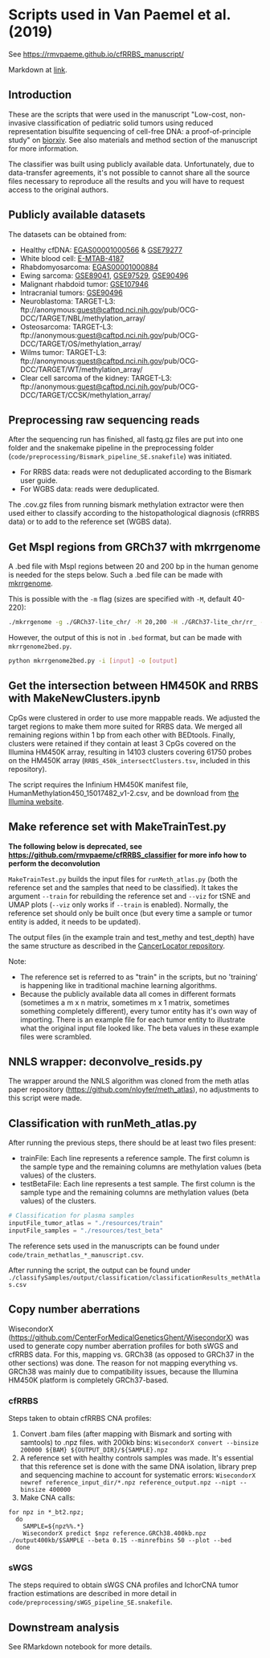 # Scripts used in Van Paemel et al. (2019)

See https://rmvpaeme.github.io/cfRRBS_manuscript/

Markdown at [link](./Markdowns/Analysis_paper_public.html).

## Introduction
These are the scripts that were used in the manuscript "Low-cost, non-invasive classification of pediatric solid tumors using reduced representation bisulfite sequencing of cell-free DNA: a proof-of-principle study" on [biorxiv](https://www.biorxiv.org/content/10.1101/795047v1). See also materials and method section of the manuscript for more information.

The classifier was built using publicly available data. Unfortunately, due to data-transfer agreements, it's not possible to cannot share all the source files necessary to reproduce all the results and you will have to request access to the original authors. 

## Publicly available datasets
The datasets can be obtained from:
- Healthy cfDNA: [EGAS00001000566](https://www.ebi.ac.uk/ega/studies/EGAS00001000566)  & [GSE79277](https://www.ncbi.nlm.nih.gov/geo/query/acc.cgi?acc=GSE79277)
- White blood cell: [E-MTAB-4187](https://www.ebi.ac.uk/arrayexpress/experiments/E-MTAB-4187/)
- Rhabdomyosarcoma: [EGAS00001000884](https://www.ebi.ac.uk/ega/studies/EGAS00001000884)
- Ewing sarcoma: [GSE89041](https://www.ncbi.nlm.nih.gov/geo/query/acc.cgi?acc=GSE89041), [GSE97529](https://www.ncbi.nlm.nih.gov/gds/?term=GSE97529[Accession]), [GSE90496](https://www.ncbi.nlm.nih.gov/geo/query/acc.cgi?acc=GSE90496)
- Malignant rhabdoid tumor: [GSE107946](https://www.ncbi.nlm.nih.gov/geo/query/acc.cgi?acc=GSE107946)
- Intracranial tumors: [GSE90496](https://www.ncbi.nlm.nih.gov/geo/query/acc.cgi?acc=GSE90496)
- Neuroblastoma: TARGET-L3: ftp://anonymous:guest@caftpd.nci.nih.gov/pub/OCG-DCC/TARGET/NBL/methylation_array/
- Osteosarcoma: TARGET-L3: ftp://anonymous:guest@caftpd.nci.nih.gov/pub/OCG-DCC/TARGET/OS/methylation_array/
- Wilms tumor: TARGET-L3: ftp://anonymous:guest@caftpd.nci.nih.gov/pub/OCG-DCC/TARGET/WT/methylation_array/
- Clear cell sarcoma of the kidney: TARGET-L3: ftp://anonymous:guest@caftpd.nci.nih.gov/pub/OCG-DCC/TARGET/CCSK/methylation_array/

## Preprocessing raw sequencing reads
After the sequencing run has finished, all fastq.gz files are put into one folder and the snakemake pipeline in the preprocessing folder (`code/preprocessing/Bismark_pipeline_SE.snakefile`) was initiated.
- For RRBS data: reads were not deduplicated according to the Bismark user guide.
- For WGBS data: reads were deduplicated.

The .cov.gz files from running bismark methylation extractor were then used either to classify according to the histopathological diagnosis (cfRRBS data) or to add to the reference set (WGBS data).

## Get MspI regions from GRCh37 with mkrrgenome
A .bed file with MspI regions between 20 and 200 bp in the human genome is needed for the steps below. Such a .bed file can be made with [mkrrgenome](https://www.ncbi.nlm.nih.gov/pmc/articles/PMC3378906/).

This is possible with the `-m` flag (sizes are specified with `-M`, default 40-220):

```bash
./mkrrgenome -g ./GRCh37-lite_chr/ -M 20,200 -H ./GRCh37-lite_chr/rr_ -m 20,200 > RRBS_regions.txt
```

However, the output of this is not in `.bed` format, but can be made with `mkrrgenome2bed.py`.

```bash
python mkrrgenome2bed.py -i [input] -o [output]
```

## Get the intersection between HM450K and RRBS with MakeNewClusters.ipynb
CpGs were clustered in order to use more mappable reads. We adjusted the target regions to make them more suited for RRBS data. We merged all remaining regions within 1 bp from each other with BEDtools. Finally, clusters were retained if they contain at least 3 CpGs covered on the Illumina HM450K array, resulting in 14103 clusters covering 61750 probes on the HM450K array (`RRBS_450k_intersectClusters.tsv`, included in this repository).

The script requires the Infinium HM450K manifest file, HumanMethylation450_15017482_v1-2.csv, and be download from [the Illumina website](http://emea.support.illumina.com/downloads/humanmethylation450_15017482_v1-2_product_files.html).

## Make reference set with MakeTrainTest.py

**The following below is deprecated, see https://github.com/rmvpaeme/cfRRBS_classifier for more info how to perform the deconvolution**

`MakeTrainTest.py` builds the input files for `runMeth_atlas.py` (both the reference set and the samples that need to be classified). It takes the argument `--train` for rebuilding the reference set and `--viz` for tSNE and UMAP plots (`--viz` only works if `--train` is enabled). Normally, the reference set should only be built once (but every time a sample or tumor entity is added, it needs to be updated). 

The output files (in the example train and test_methy and test_depth) have the same structure as described in the [CancerLocator repository](https://github.com/jasminezhoulab/CancerLocator).

Note:
- The reference set is referred to as "train" in the scripts, but no 'training' is happening like in traditional machine learning algorithms.
- Because the publicly available data all comes in different formats (sometimes a m x n matrix, sometimes m x 1 matrix, sometimes something completely different), every tumor entity has it's own way of importing. There is an example file for each tumor entity to illustrate what the original input file looked like. The beta values in these example files were scrambled.

## NNLS wrapper: deconvolve_resids.py
The wrapper around the NNLS algorithm was cloned from the meth atlas paper repository (https://github.com/nloyfer/meth_atlas), no adjustments to this script were made.

## Classification with runMeth_atlas.py 
After running the previous steps, there should be at least two files present:

- trainFile: Each line represents a reference sample. The first column is the sample type and the remaining columns are methylation values (beta values) of the clusters.
- testBetaFile: Each line represents a test sample. The first column is the sample type and the remaining columns are methylation values (beta values) of the clusters.

```python
# Classification for plasma samples
inputFile_tumor_atlas = "./resources/train"
inputFile_samples = "./resources/test_beta"
```

The reference sets used in the manuscripts can be found under `code/train_methatlas_*_manuscript.csv`.

After running the script, the output can be found under `./classifySamples/output/classification/classificationResults_methAtlas.csv`

## Copy number aberrations
WisecondorX (https://github.com/CenterForMedicalGeneticsGhent/WisecondorX) was used to generate copy number aberration profiles for both sWGS and cfRRBS data. For this, mapping vs. GRCh38 (as opposed to GRCh37 in the other sections) was done. The reason for not mapping everything vs. GRCh38 was mainly due to compatibility issues, because the Illumina HM450K platform is completely GRCh37-based.
### cfRRBS
Steps taken to obtain cfRRBS CNA profiles:
1. Convert .bam files (after mapping with Bismark and sorting with samtools) to .npz files. with 200kb bins: `WisecondorX convert --binsize 200000 ${BAM} ${OUTPUT_DIR}/${SAMPLE}.npz`
2. A reference set with healthy controls samples was made. It's essential that this reference set is done with the same DNA isolation, library prep and sequencing machine to account for systematic errors: `WisecondorX newref reference_input_dir/*.npz reference_output.npz --nipt --binsize 400000`
3. Make CNA calls: 
```
for npz in *_bt2.npz; 
  do 
    SAMPLE=${npz%%.*}
    WisecondorX predict $npz reference.GRCh38.400kb.npz ./output400kb/$SAMPLE --beta 0.15 --minrefbins 50 --plot --bed
  done
```
### sWGS
The steps required to obtain sWGS CNA profiles and IchorCNA tumor fraction estimations are described in more detail in `code/preprocessing/sWGS_pipeline_SE.snakefile`. 

## Downstream analysis
See RMarkdown notebook for more details. 
